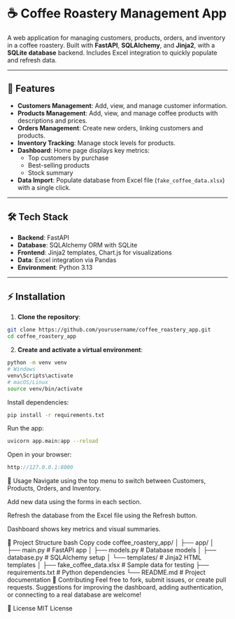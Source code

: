 # ☕ Coffee Roastery Management App

A web application for managing customers, products, orders, and inventory in a coffee roastery. Built with **FastAPI**, **SQLAlchemy**, and **Jinja2**, with a **SQLite database** backend. Includes Excel integration to quickly populate and refresh data.

---

## 🚀 Features

- **Customers Management**: Add, view, and manage customer information.  
- **Products Management**: Add, view, and manage coffee products with descriptions and prices.  
- **Orders Management**: Create new orders, linking customers and products.  
- **Inventory Tracking**: Manage stock levels for products.  
- **Dashboard**: Home page displays key metrics:  
  - Top customers by purchase  
  - Best-selling products  
  - Stock summary  
- **Data Import**: Populate database from Excel file (`fake_coffee_data.xlsx`) with a single click.  

---

## 🛠 Tech Stack

- **Backend**: FastAPI  
- **Database**: SQLAlchemy ORM with SQLite  
- **Frontend**: Jinja2 templates, Chart.js for visualizations  
- **Data**: Excel integration via Pandas  
- **Environment**: Python 3.13  

---

## ⚡ Installation

1. **Clone the repository**:  
```bash
git clone https://github.com/yourusername/coffee_roastery_app.git
cd coffee_roastery_app
```
2. **Create and activate a virtual environment**:
```bash
python -m venv venv
# Windows
venv\Scripts\activate
# macOS/Linux
source venv/bin/activate
```

Install dependencies:

```bash
pip install -r requirements.txt
```
Run the app:

```bash
uvicorn app.main:app --reload
```
Open in your browser:

```cpp
http://127.0.0.1:8000
```
📝 Usage
Navigate using the top menu to switch between Customers, Products, Orders, and Inventory.

Add new data using the forms in each section.

Refresh the database from the Excel file using the Refresh button.

Dashboard shows key metrics and visual summaries.

📂 Project Structure
bash
Copy code
coffee_roastery_app/
│
├── app/
│   ├── main.py          # FastAPI app
│   ├── models.py        # Database models
│   ├── database.py      # SQLAlchemy setup
│   └── templates/       # Jinja2 HTML templates
│
├── fake_coffee_data.xlsx # Sample data for testing
├── requirements.txt      # Python dependencies
└── README.md             # Project documentation
🤝 Contributing
Feel free to fork, submit issues, or create pull requests. Suggestions for improving the dashboard, adding authentication, or connecting to a real database are welcome!

📄 License
MIT License
